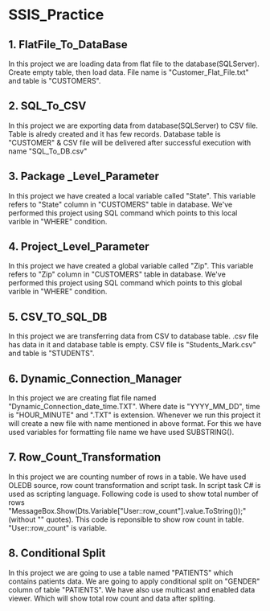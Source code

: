 # SSIS_Practice
## 1. FlatFile_To_DataBase
In this project we are loading data from flat file to the database(SQLServer).
Create empty table, then load data. File name is "Customer_Flat_File.txt" and table is "CUSTOMERS".

## 2. SQL_To_CSV
In this project we are exporting data from database(SQLServer) to CSV file.
Table is alredy created and it has few records.
Database table is "CUSTOMER" & CSV file will be delivered after successful execution with name "SQL_To_DB.csv"

## 3. Package _Level_Parameter
In this project we have created a local variable called "State".
This variable refers to "State" column in "CUSTOMERS" table in database.
We've performed this project using SQL command which points to this local varible in "WHERE" condition.

## 4. Project_Level_Parameter
In this project we have created a global variable called "Zip".
This variable refers to "Zip" column in "CUSTOMERS" table in database.
We've performed this project using SQL command which points to this global varible in "WHERE" condition.

## 5. CSV_TO_SQL_DB
In this project we are transferring data from CSV to database table.
.csv file has data in it and database table is empty.
CSV file is "Students_Mark.csv" and table is "STUDENTS".

## 6. Dynamic_Connection_Manager
In this project we are creating flat file named "Dynamic_Connection_date_time.TXT". Where date is "YYYY_MM_DD",
time is "HOUR_MINUTE" and ".TXT" is extension. Whenever we run this project it will create a new file with name
mentioned in above format. For this we have used variables for formatting file name we have used SUBSTRING(). 

## 7. Row_Count_Transformation
In this project we are counting number of rows in a table. We have used OLEDB source, row count transformation and
script task. In script task C# is used as scripting language. Following code is used to show total number of rows
"MessageBox.Show(Dts.Variable["User::row_count"].value.ToString());" (without "" quotes). This code is reponsible to 
show row count in table. "User::row_count" is variable.

## 8. Conditional Split
In this project we are going to use a table named "PATIENTS" which contains patients data. We are going to apply 
conditional split on "GENDER" column of table "PATIENTS". We have also use multicast and enabled data viewer.
Which will show total row count and data after spliting.